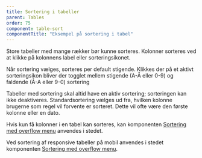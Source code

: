 ```yaml
---
title: Sortering i tabeller
parent: Tables
order: 75
component: table-sort
componentTitle: "Eksempel på sortering i tabel"
---
```


Store tabeller med mange rækker bør kunne sorteres. Kolonner sorteres ved at klikke på kolonnens label eller sorteringsikonet. 

Når sortering vælges, sorteres per default stigende. Klikkes der på et aktivt sorteringsikon bliver der togglet mellem stigende (A-Å eller 0-9) og faldende (Å-A eller 9-0) sortering

Tabeller med sortering skal altid have en aktiv sortering; sorteringen kan ikke deaktiveres. Standardsortering vælges ud fra, hvilken kolonne brugerne som regel vil forvente er sorteret. Dette vil ofte være den første kolonne eller en dato.

Hvis kun få kolonner i en tabel kan sorteres, kan komponenten <a href="/komponenter/overflowmenu/#sortering">Sortering med overflow menu</a> anvendes i stedet.

Ved sortering af responsive tabeller på mobil anvendes i stedet komponenten <a href="/komponenter/overflowmenu/#sortering">Sortering med overflow menu</a>.
